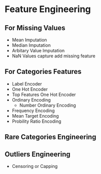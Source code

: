 # Feature Engineering

## For Missing Values

- Mean Imputation
- Median Imputation
- Arbitary Value Imputation
- NaN Values capture add missing feature

## For Categories Features

- Label Encoder
- One Hot Encoder
- Top Features One Hot Encoder
- Ordinary Encoding
   - Number Ordinary Encoding
- Frequency Encoding   
- Mean Target Encoding 
- Probility Ratio Encoding

## Rare Categories Engineering

## Outliers Engineering
- Censoring or Capping
